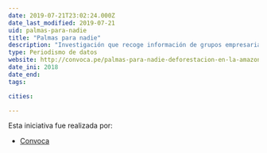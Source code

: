 ```yaml
---
date: 2019-07-21T23:02:24.000Z
date_last_modified: 2019-07-21
uid: palmas-para-nadie
title: "Palmas para nadie"
description: "Investigación que recoge información de grupos empresariales que dicen defender el medio ambiente y se abastecen de palma por medio de una empresa que esta destruyendo el amazonas."
type: Periodismo de datos
website: http://convoca.pe/palmas-para-nadie-deforestacion-en-la-amazonia/
date_ini: 2018
date_end: 
tags:

cities: 

---
```


Esta iniciativa fue realizada por:

- [Convoca](/organizaciones/convoca)
